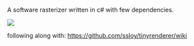 A software rasterizer written in c# with few dependencies.

![](https://github.com/mjkkirschner/slow_triangles/workflows/.NET%20Core/badge.svg)

following along with:
https://github.com/ssloy/tinyrenderer/wiki

